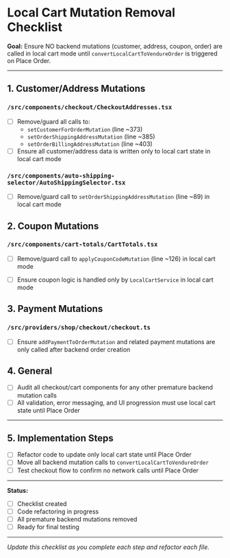 # Local Cart Mutation Removal Checklist

**Goal:** Ensure NO backend mutations (customer, address, coupon, order) are called in local cart mode until `convertLocalCartToVendureOrder` is triggered on Place Order.

---

## 1. Customer/Address Mutations

### `/src/components/checkout/CheckoutAddresses.tsx`
- [ ] Remove/guard all calls to:
  - `setCustomerForOrderMutation` (line ~373)
  - `setOrderShippingAddressMutation` (line ~385)
  - `setOrderBillingAddressMutation` (line ~403)
- [ ] Ensure all customer/address data is written only to local cart state in local cart mode

### `/src/components/auto-shipping-selector/AutoShippingSelector.tsx`
- [ ] Remove/guard call to `setOrderShippingAddressMutation` (line ~89) in local cart mode


## 2. Coupon Mutations

### `/src/components/cart-totals/CartTotals.tsx`
- [ ] Remove/guard call to `applyCouponCodeMutation` (line ~126) in local cart mode
- [ ] Ensure coupon logic is handled only by `LocalCartService` in local cart mode


## 3. Payment Mutations

### `/src/providers/shop/checkout/checkout.ts`
- [ ] Ensure `addPaymentToOrderMutation` and related payment mutations are only called after backend order creation


## 4. General
- [ ] Audit all checkout/cart components for any other premature backend mutation calls
- [ ] All validation, error messaging, and UI progression must use local cart state until Place Order

---

## 5. Implementation Steps
- [ ] Refactor code to update only local cart state until Place Order
- [ ] Move all backend mutation calls to `convertLocalCartToVendureOrder`
- [ ] Test checkout flow to confirm no network calls until Place Order

---

**Status:**
- [ ] Checklist created
- [ ] Code refactoring in progress
- [ ] All premature backend mutations removed
- [ ] Ready for final testing

---

*Update this checklist as you complete each step and refactor each file.*
